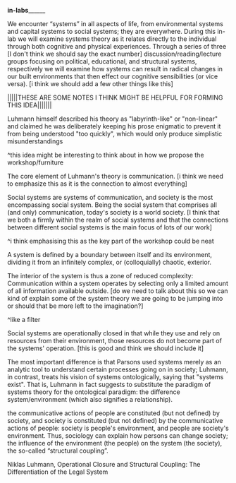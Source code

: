 ____________________in-labs__________________________
We encounter “systems” in all aspects of life, from environmental systems and capital systems to social systems; they are everywhere. During this in-lab we will examine systems theory as it relates directly to the individual through both cognitive and physical experiences. Through a series of three [I don't think we should say the exact number] discussion/reading/lecture groups focusing on political, educational, and structural systems, respectively we will examine how systems can result in radical changes in our built environments that then effect our cognitive sensibilities (or vice versa). [i think we should add a few other things like this] 


|||||THESE ARE SOME NOTES I THINK MIGHT BE HELPFUL FOR FORMING THIS IDEA|||||||

Luhmann himself described his theory as "labyrinth-like" or "non-linear" and claimed he was deliberately keeping his prose enigmatic to prevent it from being understood "too quickly", which would only produce simplistic misunderstandings 

^this idea might be interesting to think about in how we propose the workshop/furniture

The core element of Luhmann's theory is communication. [i think we need to emphasize this as it is the connection to almost everything] 

Social systems are systems of communication, and society is the most encompassing social system. Being the social system that comprises all (and only) communication, today's society is a world society. [I think that we both a firmly within the realm of social systems and that the connections between different social systems is the main focus of lots of our work]

^i think emphasising this as the key part of the workshop could be neat

 A system is defined by a boundary between itself and its environment, dividing it from an infinitely complex, or (colloquially) chaotic, exterior. 

The interior of the system is thus a zone of reduced complexity: Communication within a system operates by selecting only a limited amount of all information available outside. [do we need to talk about this so we can kind of explain some of the system theory we are going to be jumping into or should that be more left to the imagination?]

^like a filter

Social systems are operationally closed in that while they use and rely on resources from their environment, those resources do not become part of the systems' operation. [this is good and think we should include it]

The most important difference is that Parsons used systems merely as an analytic tool to understand certain processes going on in society; Luhmann, in contrast, treats his vision of systems ontologically, saying that "systems exist". That is, Luhmann in fact suggests to substitute the paradigm of systems theory for the ontological paradigm: the difference system/environment (which also signifies a relationship).

the communicative actions of people are constituted (but not defined) by society, and society is constituted (but not defined) by the communicative actions of people: society is people's environment, and people are society's environment. Thus, sociology can explain how persons can change society; the influence of the environment (the people) on the system (the society), the so-called “structural coupling”. 


Niklas Luhmann, Operational Closure and Structural Coupling: The Differentiation of the Legal System